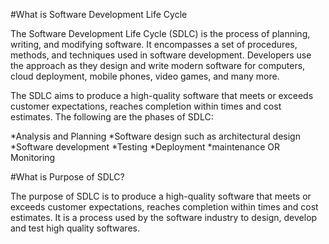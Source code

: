#What is Software Development Life Cycle 

The Software Development Life Cycle (SDLC) is the process of planning, writing, and modifying software. It encompasses a set of procedures, methods, 
and techniques used in software development. Developers use the approach as they design and write modern software for computers, cloud deployment, mobile phones, 
video games, and many more.

The SDLC aims to produce a high-quality software that meets or exceeds customer expectations, reaches completion within times and cost estimates.
The following are the phases of SDLC:

*Analysis and Planning
*Software design such as architectural design
*Software development
*Testing
*Deployment
*maintenance OR Monitoring 


#What is Purpose of SDLC?

The purpose of SDLC is to produce a high-quality software that meets or exceeds customer expectations, reaches completion within times and cost estimates. 
It is a process used by the software industry to design, develop and test high quality softwares.

